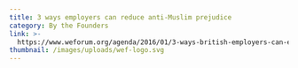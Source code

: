 ```yaml
---
title: 3 ways employers can reduce anti-Muslim prejudice
category: By the Founders
link: >-
  https://www.weforum.org/agenda/2016/01/3-ways-british-employers-can-end-anti-muslim-prejudice
thumbnail: /images/uploads/wef-logo.svg
---
```


